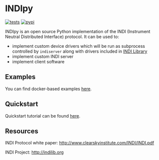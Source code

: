 # INDIpy

[![tests](https://github.com/wlatanowicz/indipy/actions/workflows/tests.yml/badge.svg)](https://github.com/wlatanowicz/indipy/actions/workflows/tests.yml)
[![pypi](https://img.shields.io/pypi/v/indipy)](https://pypi.org/project/indipy/)

INDIpy is an open source Python implementation of the INDI (Instrument Neutral Distributed Interface) protocol. It can be used to:
* implement custom device drivers which will be run as subprocess controlled by `indiserver` along with drivers included in [INDI Library](http://indilib.org)
* implement custom INDI server
* implement client software

## Examples

You can find docker-based examples [here](./docker-examples/).

## Quickstart

Quickstart tutorial can be found [here](./QUICKSTART.md).

## Resources

INDI Protocol white paper: http://www.clearskyinstitute.com/INDI/INDI.pdf

INDI Project: http://indilib.org
